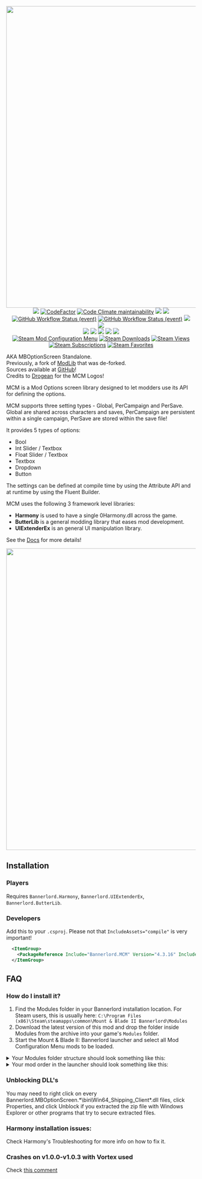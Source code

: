 <p align="center">
  <img src="https://staticdelivery.nexusmods.com/mods/3174/images/headers/612_1592411190.jpg" nexusmods_src="https://cdn.discordapp.com/attachments/702514796532072558/722856417056391178/MCM-Descrip-Transparent.png" width="800">
  <br>
  <a converter_ignore href="https://github.com/Aragas/Bannerlord.MBOptionScreen" alt="Lines Of Code"><img src="https://aschey.tech/tokei/github/Aragas/Bannerlord.MBOptionScreen?category=code" /></a>
  <a converter_ignore href="https://www.codefactor.io/repository/github/aragas/bannerlord.mboptionscreen"><img src="https://www.codefactor.io/repository/github/aragas/bannerlord.mboptionscreen/badge" alt="CodeFactor" /></a>
  <a converter_ignore href="https://codeclimate.com/github/Aragas/Bannerlord.MBOptionScreen/maintainability"><img alt="Code Climate maintainability" src="https://img.shields.io/codeclimate/maintainability-percentage/Aragas/Bannerlord.MBOptionScreen"></a>
  <a converter_ignore href="https://mcm.bannerlord.aragas.org/"><img src="https://img.shields.io/badge/Documentation-%F0%9F%94%8D-blue?style=flat" /></a>
  <a title="Crowdin" target="_blank" href="https://crowdin.com/project/mod-configuration-menu"><img src="https://badges.crowdin.net/mod-configuration-menu/localized.svg"></a>
  <br>
  <a converter_ignore href="https://github.com/Aragas/Bannerlord.MBOptionScreen/actions/workflows/test-and-publish.yml?query=branch%3Adev+event%3Apush"><img alt="GitHub Workflow Status (event)" src="https://img.shields.io/github/actions/workflow/status/Aragas/Bannerlord.MBOptionScreen/test-and-publish.yml?branch=dev&event=push&label=Latest%20Commit"></a>
  <a converter_ignore href="https://github.com/Aragas/Bannerlord.MBOptionScreen/actions/workflows/test-and-publish.yml?query=branch%3Adev+event%3Arepository_dispatch"><img alt="GitHub Workflow Status (event)" src="https://img.shields.io/github/actions/workflow/status/Aragas/Bannerlord.MBOptionScreen/test-and-publish.yml?branch=dev&event=repository_dispatch&label=Latest%20Game%20Release"></a>
  <a converter_ignore href="https://codecov.io/gh/Aragas/Bannerlord.MBOptionScreen"><img src="https://codecov.io/gh/Aragas/Bannerlord.MBOptionScreen/branch/dev/graph/badge.svg" /></a>
  <br converter_ignore>
  <a href="https://www.nuget.org/packages/Bannerlord.MCM" alt="NuGet Bannerlord.MCM"><img src="https://img.shields.io/nuget/v/Bannerlord.MCM.svg?label=NuGet%20Bannerlord.MCM&colorB=blue" /></a>
  <br>
  <a converter_ignore href="https://www.nexusmods.com/mountandblade2bannerlord/mods/612" alt="NexusMods Mod Configuration Menu"><img src="https://img.shields.io/badge/NexusMods-Mod%20Configuration%20Menu-yellow.svg" /></a>
  <a converter_ignore href="https://www.nexusmods.com/mountandblade2bannerlord/mods/612" alt="NexusMods Mod Configuration Menu"><img src="https://img.shields.io/endpoint?url=https%3A%2F%2Fnexusmods-version-pzk4e0ejol6j.runkit.sh%3FgameId%3Dmountandblade2bannerlord%26modId%3D612" /></a>
  <a converter_ignore href="https://www.nexusmods.com/mountandblade2bannerlord/mods/612" alt="NexusMods Mod Configuration Menu"><img src="https://img.shields.io/endpoint?url=https%3A%2F%2Fnexusmods-downloads-ayuqql60xfxb.runkit.sh%2F%3Ftype%3Dunique%26gameId%3D3174%26modId%3D612" /></a>
  <a converter_ignore href="https://www.nexusmods.com/mountandblade2bannerlord/mods/612" alt="NexusMods Mod Configuration Menu"><img src="https://img.shields.io/endpoint?url=https%3A%2F%2Fnexusmods-downloads-ayuqql60xfxb.runkit.sh%2F%3Ftype%3Dtotal%26gameId%3D3174%26modId%3D612" /></a>
  <a converter_ignore href="https://www.nexusmods.com/mountandblade2bannerlord/mods/612" alt="NexusMods Mod Configuration Menu"><img src="https://img.shields.io/endpoint?url=https%3A%2F%2Fnexusmods-downloads-ayuqql60xfxb.runkit.sh%2F%3Ftype%3Dviews%26gameId%3D3174%26modId%3D612" /></a>
  <br converter_ignore>
  <a href="https://steamcommunity.com/sharedfiles/filedetails/?id=2859238197"><img alt="Steam Mod Configuration Menu" src="https://img.shields.io/badge/Steam-Mod%20Configuration%20Menu-blue.svg" /></a>
  <a href="https://steamcommunity.com/sharedfiles/filedetails/?id=2859238197"><img alt="Steam Downloads" src="https://img.shields.io/steam/downloads/2859238197?label=Downloads&color=blue"></a>
  <a href="https://steamcommunity.com/sharedfiles/filedetails/?id=2859238197"><img alt="Steam Views" src="https://img.shields.io/steam/views/2859238197?label=Views&color=blue"></a>
  <a href="https://steamcommunity.com/sharedfiles/filedetails/?id=2859238197"><img alt="Steam Subscriptions" src="https://img.shields.io/steam/subscriptions/2859238197?label=Subscriptions&color=blue"></a>
  <a href="https://steamcommunity.com/sharedfiles/filedetails/?id=2859238197"><img alt="Steam Favorites" src="https://img.shields.io/steam/favorites/2859238197?label=Favorites&color=blue"></a>
</p>


AKA MBOptionScreen Standalone.  
Previously, a fork of [ModLib](https://github.com/mipen/ModLib) that was de-forked.  
Sources available at [GitHub﻿](https://github.com/Aragas/Bannerlord.MBOptionScreen)!  
Credits to [Drogean﻿](https://www.nexusmods.com/users/79933) for the MCM Logos!  
  
MCM is a Mod Options screen library designed to let modders use its API for defining the options.  
  
MCM supports three setting types - Global, PerCampaign and PerSave. Global are shared across characters and saves, PerCampaign are persistent within a single campaign, PerSave are stored within the save file!

It provides 5 types of options:
* Bool
* Int Slider / Textbox
* Float Slider / Textbox 
* Textbox
* Dropdown  
* Button  
  
The settings can be defined at compile time by using the Attribute API and at runtime by using the Fluent Builder.  

MCM uses the following 3 framework level libraries:
* **Harmony** is used to have a single 0Harmony.dll across the game.
* **ButterLib** is a general modding library that eases mod development.
* **UIExtenderEx**  is an general UI manipulation library.

See the [Docs](https://mcm.bannerlord.aragas.org/articles/index.html) for more details!

<img converter_ignore src="https://github.com/Aragas/Bannerlord.MBOptionScreen/blob/dev/resources/main.png?raw=true" width="800">

## Installation
### Players
Requires `Bannerlord.Harmony`, `Bannerlord.UIExtenderEx`, `Bannerlord.ButterLib`.
### Developers
Add this to your `.csproj`. Please not that `IncludeAssets="compile"` is very important!
```xml
  <ItemGroup>
    <PackageReference Include="Bannerlord.MCM" Version="4.3.16" IncludeAssets="compile" />
  </ItemGroup>
```

## FAQ
### How do I install it?
1. Find the Modules folder in your Bannerlord installation location. For Steam users, this is usually here: `﻿C:\Program Files (x86)\Steam\steamapps\common\Mount & Blade II Bannerlord\Modules`
2. Download the latest version of this mod and drop the folder inside Modules from the archive into your game's `Modules` folder.
3. Start the Mount & Blade II: Bannerlord launcher and select all Mod Configuration Menu mods to be loaded.
<details>
  <summary>Your Modules folder structure should look something like this:</summary>
  <img src="https://cdn.discordapp.com/attachments/753640646253740073/858635739528429568/unknown.png">
</details>
<details>
  <summary>Your mod order in the launcher should look something like this:</summary>
  <img src="https://cdn.discordapp.com/attachments/753640646253740073/858636433450729492/unknown.png">
</details>

### Unblocking DLL's
You may need to right click on every Bannerlord.MBOptionScreen.*\bin\Win64_Shipping_Client\*.dll files, click Properties, and click Unblock if you extracted the zip file with Windows Explorer or other programs that try to secure extracted files.
### Harmony installation issues:
Check Harmony's ﻿Troubleshooting for more info on how to fix it.
### Crashes on v1.0.0-v1.0.3 with Vortex used
Check [this comment](https://forum.nexusmods.com/index.php?showtopic=8605808/#entry118785353)

